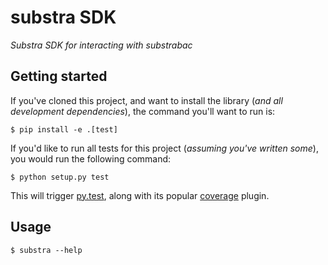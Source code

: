 substra SDK
===========

*Substra SDK for interacting with substrabac*

Getting started
---------------

If you\'ve cloned this project, and want to install the library (*and
all development dependencies*), the command you\'ll want to run is:

    $ pip install -e .[test]

If you\'d like to run all tests for this project (*assuming you\'ve
written some*), you would run the following command:

    $ python setup.py test

This will trigger [py.test](http://pytest.org/latest/), along with its
popular [coverage](https://pypi.python.org/pypi/pytest-cov) plugin.

Usage
-----

	$ substra --help
